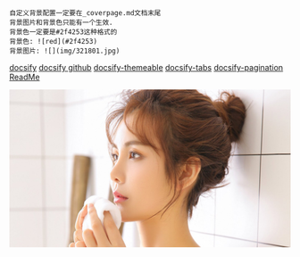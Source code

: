 ```txt
自定义背景配置一定要在_coverpage.md文档末尾
背景图片和背景色只能有一个生效.
背景色一定要是#2f4253这种格式的
背景色: ![red](#2f4253)
背景图片: ![](img/321801.jpg)
```

[docsify](https://docsify.js.org/ "官方说明文档")
[docsify github](https://github.com/docsifyjs/docsify-cli "github 网址")
[docsify-themeable](https://github.com/jhildenbiddle/docsify-themeable "主题插件")
[docsify-tabs](https://jhildenbiddle.github.io/docsify-tabs "选项卡插件")
[docsify-pagination](https://github.com/imyelo/docsify-pagination#readme "分页插件")
[ReadMe](README.md "首页")

![](img/321801.jpg)
